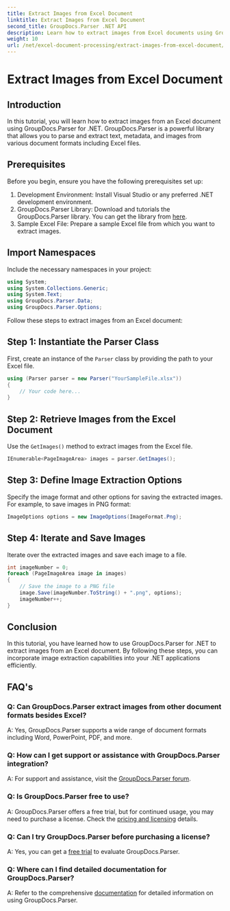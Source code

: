 ```yaml
---
title: Extract Images from Excel Document
linktitle: Extract Images from Excel Document
second_title: GroupDocs.Parser .NET API
description: Learn how to extract images from Excel documents using GroupDocs.Parser for .NET. Step-by-step guide with code examples.
weight: 10
url: /net/excel-document-processing/extract-images-from-excel-document/
---
```


# Extract Images from Excel Document

## Introduction
In this tutorial, you will learn how to extract images from an Excel document using GroupDocs.Parser for .NET. GroupDocs.Parser is a powerful library that allows you to parse and extract text, metadata, and images from various document formats including Excel files.
## Prerequisites
Before you begin, ensure you have the following prerequisites set up:
1. Development Environment: Install Visual Studio or any preferred .NET development environment.
2. GroupDocs.Parser Library: Download and tutorials the GroupDocs.Parser library. You can get the library from [here](https://releases.groupdocs.com/parser/net/).
3. Sample Excel File: Prepare a sample Excel file from which you want to extract images.
## Import Namespaces
Include the necessary namespaces in your project:
```csharp
using System;
using System.Collections.Generic;
using System.Text;
using GroupDocs.Parser.Data;
using GroupDocs.Parser.Options;
```
Follow these steps to extract images from an Excel document:
## Step 1: Instantiate the Parser Class
First, create an instance of the `Parser` class by providing the path to your Excel file.
```csharp
using (Parser parser = new Parser("YourSampleFile.xlsx"))
{
    // Your code here...
}
```
## Step 2: Retrieve Images from the Excel Document
Use the `GetImages()` method to extract images from the Excel file.
```csharp
IEnumerable<PageImageArea> images = parser.GetImages();
```
## Step 3: Define Image Extraction Options
Specify the image format and other options for saving the extracted images. For example, to save images in PNG format:
```csharp
ImageOptions options = new ImageOptions(ImageFormat.Png);
```
## Step 4: Iterate and Save Images
Iterate over the extracted images and save each image to a file.
```csharp
int imageNumber = 0;
foreach (PageImageArea image in images)
{
    // Save the image to a PNG file
    image.Save(imageNumber.ToString() + ".png", options);
    imageNumber++;
}
```
## Conclusion
In this tutorial, you have learned how to use GroupDocs.Parser for .NET to extract images from an Excel document. By following these steps, you can incorporate image extraction capabilities into your .NET applications efficiently.

## FAQ's
### Q: Can GroupDocs.Parser extract images from other document formats besides Excel?
A: Yes, GroupDocs.Parser supports a wide range of document formats including Word, PowerPoint, PDF, and more.
### Q: How can I get support or assistance with GroupDocs.Parser integration?
A: For support and assistance, visit the [GroupDocs.Parser forum](https://forum.groupdocs.com/c/parser/17).
### Q: Is GroupDocs.Parser free to use?
A: GroupDocs.Parser offers a free trial, but for continued usage, you may need to purchase a license. Check the [pricing and licensing](https://purchase.groupdocs.com/buy) details.
### Q: Can I try GroupDocs.Parser before purchasing a license?
A: Yes, you can get a [free trial](https://releases.groupdocs.com/) to evaluate GroupDocs.Parser.
### Q: Where can I find detailed documentation for GroupDocs.Parser?
A: Refer to the comprehensive [documentation](https://tutorials.groupdocs.com/parser/net/) for detailed information on using GroupDocs.Parser.
